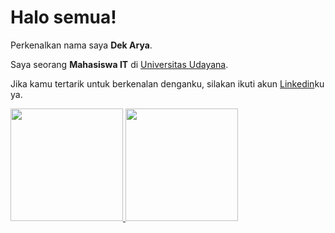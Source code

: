 # Halo semua! 

Perkenalkan nama saya **Dek Arya**.

Saya seorang **Mahasiswa IT** di [Universitas Udayana](https://www.unud.ac.id/).

Jika kamu tertarik untuk berkenalan denganku, silakan ikuti akun [Linkedin](https://www.linkedin.com/in/dek-arya-1a04771b9/)ku ya.


<p align="left">
<a href="https://github.com/kadekaryasatya">
  <img height="180em" src="https://github-readme-stats-eight-theta.vercel.app/api?username=gilangadhan&show_icons=true&theme=algolia&include_all_commits=true&count_private=true"/>
  <img height="180em" src="https://github-readme-stats-eight-theta.vercel.app/api/top-langs/?username=gilangadhan&layout=compact&langs_count=8&theme=algolia"/>
</a>
</p>
